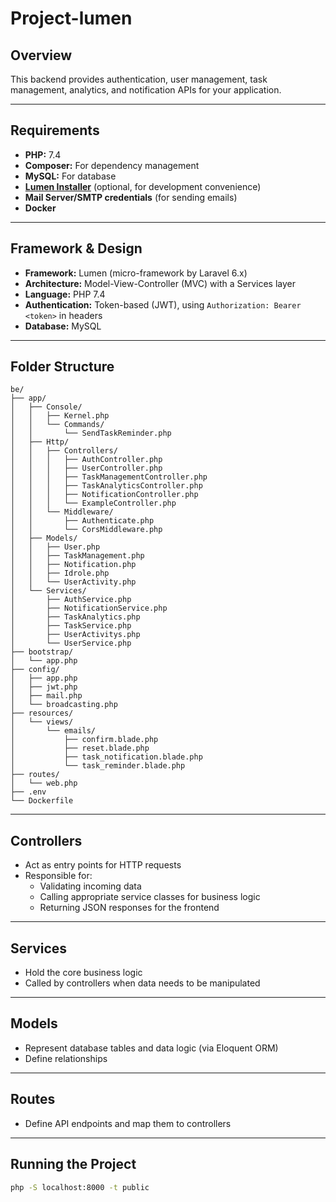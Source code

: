 # Project-lumen

## Overview
This backend provides authentication, user management, task management, analytics, and notification APIs for your application.

---

## Requirements

- **PHP:** 7.4
- **Composer:** For dependency management
- **MySQL:** For database
- **[Lumen Installer](https://lumen.laravel.com/docs/6.x/installation)** (optional, for development convenience)
- **Mail Server/SMTP credentials** (for sending emails)
- **Docker**

---

## Framework & Design

- **Framework:** Lumen (micro-framework by Laravel 6.x)
- **Architecture:** Model-View-Controller (MVC) with a Services layer
- **Language:** PHP 7.4
- **Authentication:** Token-based (JWT), using `Authorization: Bearer <token>` in headers
- **Database:** MySQL

---

## Folder Structure

```
be/
├── app/
│   ├── Console/
│   │   ├── Kernel.php
│   │   └── Commands/
│   │       └── SendTaskReminder.php
│   ├── Http/
│   │   ├── Controllers/
│   │   │   ├── AuthController.php
│   │   │   ├── UserController.php
│   │   │   ├── TaskManagementController.php
│   │   │   ├── TaskAnalyticsController.php
│   │   │   ├── NotificationController.php
│   │   │   └── ExampleController.php
│   │   └── Middleware/
│   │       ├── Authenticate.php
│   │       └── CorsMiddleware.php
│   ├── Models/
│   │   ├── User.php
│   │   ├── TaskManagement.php
│   │   ├── Notification.php
│   │   ├── Idrole.php
│   │   └── UserActivity.php
│   └── Services/
│       ├── AuthService.php
│       ├── NotificationService.php
│       ├── TaskAnalytics.php
│       ├── TaskService.php
│       ├── UserActivitys.php
│       └── UserService.php
├── bootstrap/
│   └── app.php
├── config/
│   ├── app.php
│   ├── jwt.php
│   ├── mail.php
│   └── broadcasting.php
├── resources/
│   └── views/
│       └── emails/
│           ├── confirm.blade.php
│           ├── reset.blade.php
│           ├── task_notification.blade.php
│           └── task_reminder.blade.php
├── routes/
│   └── web.php
├── .env
└── Dockerfile
```

---

## Controllers

- Act as entry points for HTTP requests
- Responsible for:
  - Validating incoming data
  - Calling appropriate service classes for business logic
  - Returning JSON responses for the frontend

---

## Services

- Hold the core business logic
- Called by controllers when data needs to be manipulated

---

## Models

- Represent database tables and data logic (via Eloquent ORM)
- Define relationships

---

## Routes

- Define API endpoints and map them to controllers

---

## Running the Project

```bash
php -S localhost:8000 -t public
```
